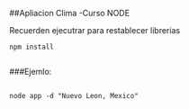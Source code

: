 ##Apliacion Clima -Curso NODE

Recuerden ejecutrar para restablecer librerias

``` 
npm install


```

###Ejemlo:


```

node app -d "Nuevo Leon, Mexico"
```
